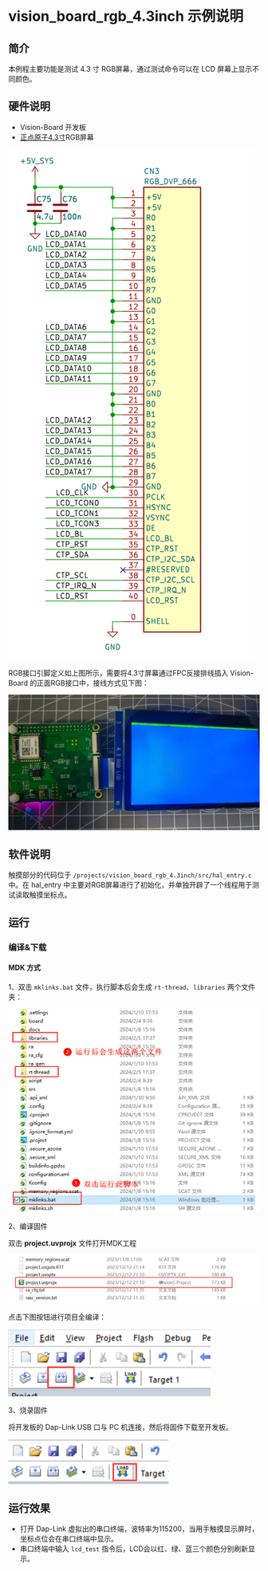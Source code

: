 # vision_board_rgb_4.3inch 示例说明

## 简介

本例程主要功能是测试 4.3 寸 RGB屏幕，通过测试命令可以在 LCD 屏幕上显示不同颜色。

## 硬件说明

* Vision-Board 开发板
* [正点原子4.3寸](http://www.openedv.com/docs/modules/lcd/4.3-RGBLCD-800480.html)RGB屏幕

![](docs/picture/shc.png)

RGB接口引脚定义如上图所示，需要将4.3寸屏幕通过FPC反接排线插入 Vision-Board 的正面RGB接口中，接线方式见下图：

![](docs/picture/lcd.png)

## 软件说明

触摸部分的代码位于 `/projects/vision_board_rgb_4.3inch/src/hal_entry.c` 中。在 hal_entry 中主要对RGB屏幕进行了初始化，并单独开辟了一个线程用于测试读取触摸坐标点。

## 运行

### 编译&下载

#### MDK 方式

1、双击 `mklinks.bat` 文件，执行脚本后会生成 `rt-thread`、`libraries` 两个文件夹：

![](docs/picture/mklinks.png)

2、编译固件

双击 **project.uvprojx** 文件打开MDK工程

![](docs/picture/uvprojx.png)

点击下图按钮进行项目全编译：

![](docs/picture/build.png)

3、烧录固件

将开发板的 Dap-Link USB 口与 PC 机连接，然后将固件下载至开发板。

![](docs/picture/download.png)

## 运行效果

* 打开 Dap-Link 虚拟出的串口终端，波特率为115200，当用手触摸显示屏时，坐标点位会在串口终端中显示。
* 串口终端中输入 `lcd_test` 指令后，LCD会以红、绿、蓝三个颜色分别刷新显示。
